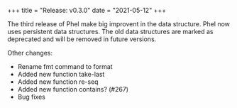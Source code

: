+++
title = "Release: v0.3.0"
date = "2021-05-12"
+++

The third release of Phel make big improvent in the data structure. Phel now uses persistent data structures. The old data structures are marked as deprecated and will be removed in future versions.

Other changes:
- Rename fmt command to format
- Added new function take-last
- Added new function re-seq
- Added new function contains? (#267)
- Bug fixes

